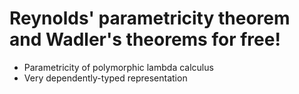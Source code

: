 Reynolds' parametricity theorem and Wadler's theorems for free!
===============================================================

- Parametricity of polymorphic lambda calculus
- Very dependently-typed representation

